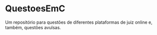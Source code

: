 # QuestoesEmC
Um repositório para questões de diferentes plataformas de juiz online e, também, questões avulsas.
